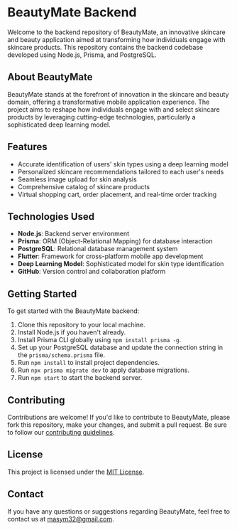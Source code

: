 # BeautyMate Backend

Welcome to the backend repository of BeautyMate, an innovative skincare and beauty application aimed at transforming how individuals engage with skincare products. This repository contains the backend codebase developed using Node.js, Prisma, and PostgreSQL.

## About BeautyMate

BeautyMate stands at the forefront of innovation in the skincare and beauty domain, offering a transformative mobile application experience. The project aims to reshape how individuals engage with and select skincare products by leveraging cutting-edge technologies, particularly a sophisticated deep learning model.

## Features

- Accurate identification of users' skin types using a deep learning model
- Personalized skincare recommendations tailored to each user's needs
- Seamless image upload for skin analysis
- Comprehensive catalog of skincare products
- Virtual shopping cart, order placement, and real-time order tracking

## Technologies Used

- **Node.js**: Backend server environment
- **Prisma**: ORM (Object-Relational Mapping) for database interaction
- **PostgreSQL**: Relational database management system
- **Flutter**: Framework for cross-platform mobile app development
- **Deep Learning Model**: Sophisticated model for skin type identification
- **GitHub**: Version control and collaboration platform

## Getting Started

To get started with the BeautyMate backend:

1. Clone this repository to your local machine.
2. Install Node.js if you haven't already.
3. Install Prisma CLI globally using `npm install prisma -g`.
4. Set up your PostgreSQL database and update the connection string in the `prisma/schema.prisma` file.
5. Run `npm install` to install project dependencies.
6. Run `npx prisma migrate dev` to apply database migrations.
7. Run `npm start` to start the backend server.

## Contributing

Contributions are welcome! If you'd like to contribute to BeautyMate, please fork this repository, make your changes, and submit a pull request. Be sure to follow our [contributing guidelines](CONTRIBUTING.md).

## License

This project is licensed under the [MIT License](LICENSE).

## Contact

If you have any questions or suggestions regarding BeautyMate, feel free to contact us at [masym32@gmail.com](mailto:masym32@gmail.com).
